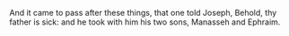 And it came to pass after these things, that one told Joseph, Behold, thy father is sick: and he took with him his two sons, Manasseh and Ephraim.
